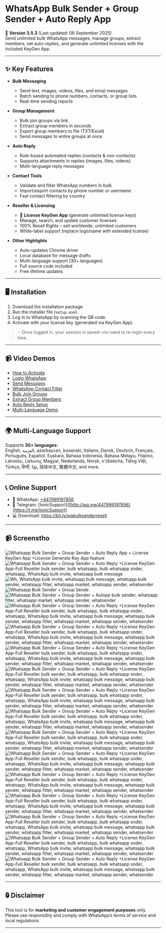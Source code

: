 # WhatsApp Bulk Sender + Group Sender + Auto Reply App

🚀 **Version 3.5.3** (Last updated: 06 September 2025)  
Send unlimited bulk WhatsApp messages, manage groups, extract members, set auto-replies, and generate unlimited licenses with the included KeyGen App.  

---

## ✨ Key Features

- **Bulk Messaging**
  - Send text, images, videos, files, and emoji messages  
  - Batch sending to phone numbers, contacts, or group lists  
  - Real-time sending reports  

- **Group Management**
  - Bulk join groups via link  
  - Extract group members in seconds  
  - Export group members to file (TXT/Excel)  
  - Send messages to entire groups at once  

- **Auto Reply**
  - Rule-based automated replies (contacts & non-contacts)  
  - Supports attachments in replies (images, files, videos)  
  - Multi-language reply messages  

- **Contact Tools**
  - Validate and filter WhatsApp numbers in bulk  
  - Import/export contacts by phone number or username  
  - Fast contact filtering by country  

- **Reseller & Licensing**
  - 🔑 **License KeyGen App** (generate unlimited license keys)  
  - Manage, search, and update customer licenses  
  - 100% Resell Rights – sell worldwide, unlimited customers  
  - White-label support (replace logo/name with extended license)  

- **Other Highlights**
  - Auto-updates Chrome driver  
  - Local database for message drafts  
  - Multi-language support (30+ languages)  
  - Full source code included  
  - Free lifetime updates  

---

## 🖥️ Installation

1. Download the installation package.  
2. Run the installer file (`setup.exe`).  
3. Log in to WhatsApp by scanning the QR code.  
4. Activate with your license key (generated via KeyGen App).  

> 💡 Once logged in, your session is saved—no need to re-login every time.  

---

## 📹 Video Demos

- [How to Activate](https://youtu.be/PlC7GqhF5wc)  
- [Login WhatsApp](https://youtu.be/PlC7GqhF5wc)  
- [Send Messages](https://youtu.be/PlC7GqhF5wc)  
- [WhatsApp Contact Filter](https://youtu.be/PlC7GqhF5wc)  
- [Bulk Join Groups](https://youtu.be/PlC7GqhF5wc)  
- [Extract Group Members](https://youtu.be/PlC7GqhF5wc)  
- [Auto Reply Setup](https://youtu.be/PlC7GqhF5wc)  
- [Multi-Language Demo](https://youtu.be/PlC7GqhF5wc)  


---

## 🌍 Multi-Language Support

Supports **30+ languages**:  
English, العربية, azərbaycan, bosanski, Italiano, Dansk, Deutsch, Français, Português, Español, Euskara, Bahasa Indonesia, Bahasa Melayu, Filipino, Latviešu, Lietuvių, Magyar, Nederlands, Norsk, oʻzbekcha, Tiếng Việt, Türkçe, हिन्दी, ខ្មែរ, 简体中文, 繁體中文, and more.  

---


## 📞 Online Support

- 💬 WhatsApp: [+447999197856](http://wa.me/447999197856)
- 💬 Telegram: [IonicSupport]([http://wa.me/447999197856](https://t.me/IonicSupport) 
- 💻 Download:  https://bit.ly/wabulksenderresell

---

## 📹 Screenstho
<img src="https://i.ibb.co/dfXQpr2/feature.png" alt="Whatsapp Bulk Sender + Group Sender + Auto Reply App + License KeyGen App +License Generate Key App feature" />
<img src="https://i.ibb.co/0nHdkrf/000.png" alt="Whatsapp Bulk Sender + Group Sender + Auto Reply +License KeyGen App-Full Reseller bulk sender, bulk whatsapp, bulk whatsapp snder, whatsapp, WhatsApp bulk invite, whatsapp bulk message" />
<img src="https://i.ibb.co/rM328Tq/licennew.png" alt="Wh, WhatsApp bulk invite, whatsapp bulk message, whatsapp bulk sender, whatsapp filter, whatsapp market, whatsapp sender, whatsender" />
<img src="https://i.ibb.co/GvFBsdZ/01.png" alt="Whatsapp Bulk Sender + Group Sende" />
<img src="https://i.ibb.co/TLzgc6z/02.png" alt="Whatsapp Bulk Sender + Group Sender + Autopp bulk sender, whatsapp filter, whatsapp market, whatsapp sender, whatsender" />
<img src="https://i.ibb.co/tZQjBqd/03.png" alt="Whatsapp Bulk Sender + Group Sender + Auto Reply +License KeyGen App-Full Reseller bulk sender, bulk whatsapp, bulk whatsapp snder, whatsapp, WhatsApp bulk invite, whatsapp bulk message, whatsapp bulk sender, whatsapp filter, whatsapp market, whatsapp sender, whatsender" />
<img src="https://i.ibb.co/V9R06yW/04.png" alt="Whatsapp Bulk Sender + Group Sender + Auto Reply +License KeyGen App-Full Reseller bulk sender, bulk whatsapp, bulk whatsapp snder, whatsapp, WhatsApp bulk invite, whatsapp bulk message, whatsapp bulk sender, whatsapp filter, whatsapp market, whatsapp sender, whatsender" />
<img src="https://i.ibb.co/t8tzq8n/05.png" alt="Whatsapp Bulk Sender + Group Sender + Auto Reply +License KeyGen App-Full Reseller bulk sender, bulk whatsapp, bulk whatsapp snder, whatsapp, WhatsApp bulk invite, whatsapp bulk message, whatsapp bulk sender, whatsapp filter, whatsapp market, whatsapp sender, whatsender" />
<img src="https://i.ibb.co/ZGP97T6/07.png" alt="Whatsapp Bulk Sender + Group Sender + Auto Reply +License KeyGen App-Full Reseller bulk sender, bulk whatsapp, bulk whatsapp snder, whatsapp, WhatsApp bulk invite, whatsapp bulk message, whatsapp bulk sender, whatsapp filter, whatsapp market, whatsapp sender, whatsender" />
<img src="https://i.ibb.co/rkg2MmF/08.png" alt="Whatsapp Bulk Sender + Group Sender + Auto Reply +License KeyGen App-Full Reseller bulk sender, bulk whatsapp, bulk whatsapp snder, whatsapp, WhatsApp bulk invite, whatsapp bulk message, whatsapp bulk sender, whatsapp filter, whatsapp market, whatsapp sender, whatsender" />
<img src="https://i.ibb.co/5Yp94Cq/09.png" alt="Whatsapp Bulk Sender + Group Sender + Auto Reply +License KeyGen App-Full Reseller bulk sender, bulk whatsapp, bulk whatsapp snder, whatsapp, WhatsApp bulk invite, whatsapp bulk message, whatsapp bulk sender, whatsapp filter, whatsapp market, whatsapp sender, whatsender" />
<img src="https://i.ibb.co/MG4Bp2x/10.png" alt="Whatsapp Bulk Sender + Group Sender + Auto Reply +License KeyGen App-Full Reseller bulk sender, bulk whatsapp, bulk whatsapp snder, whatsapp, WhatsApp bulk invite, whatsapp bulk message, whatsapp bulk sender, whatsapp filter, whatsapp market, whatsapp sender, whatsender" />
<img src="https://i.ibb.co/mt0wx8y/11.png" alt="Whatsapp Bulk Sender + Group Sender + Auto Reply +License KeyGen App-Full Reseller bulk sender, bulk whatsapp, bulk whatsapp snder, whatsapp, WhatsApp bulk invite, whatsapp bulk message, whatsapp bulk sender, whatsapp filter, whatsapp market, whatsapp sender, whatsender" />
<img src="https://i.ibb.co/Kx0VZHH/13.png" alt="Whatsapp Bulk Sender + Group Sender + Auto Reply +License KeyGen App-Full Reseller bulk sender, bulk whatsapp, bulk whatsapp snder, whatsapp, WhatsApp bulk invite, whatsapp bulk message, whatsapp bulk sender, whatsapp filter, whatsapp market, whatsapp sender, whatsender" />
<img src="https://i.ibb.co/xGPqxFZ/14.png" alt="Whatsapp Bulk Sender + Group Sender + Auto Reply +License KeyGen App-Full Reseller bulk sender, bulk whatsapp, bulk whatsapp snder, whatsapp, WhatsApp bulk invite, whatsapp bulk message, whatsapp bulk sender, whatsapp filter, whatsapp market, whatsapp sender, whatsender" />
<img src="https://i.ibb.co/ysPSDjW/15.png" alt="Whatsapp Bulk Sender + Group Sender + Auto Reply +License KeyGen App-Full Reseller bulk sender, bulk whatsapp, bulk whatsapp snder, whatsapp, WhatsApp bulk invite, whatsapp bulk message, whatsapp bulk sender, whatsapp filter, whatsapp market, whatsapp sender, whatsender" />
<img src="https://i.ibb.co/nmrKFX6/16.png" alt="Whatsapp Bulk Sender + Group Sender + Auto Reply +License KeyGen App-Full Reseller bulk sender, bulk whatsapp, bulk whatsapp snder, whatsapp, WhatsApp bulk invite, whatsapp bulk message, whatsapp bulk sender, whatsapp filter, whatsapp market, whatsapp sender, whatsender" />
<img src="https://i.ibb.co/YpwKsM0/18.png" alt="Whatsapp Bulk Sender + Group Sender + Auto Reply +License KeyGen App-Full Reseller bulk sender, bulk whatsapp, bulk whatsapp snder, whatsapp, WhatsApp bulk invite, whatsapp bulk message, whatsapp bulk sender, whatsapp filter, whatsapp market, whatsapp sender, whatsender" />

 
---

## 🔒 Disclaimer

This tool is for **marketing and customer engagement purposes** only. Please use responsibly and comply with WhatsApp’s terms of service and local regulations.  

---

